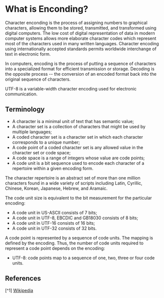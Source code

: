 # What is Enconding?

Character enconding is the process of assigning numbers to graphical characters, allowing them to be stored, transmitted, and transformed using digital computers. The low cost of digital representation of data in modern computer systems allows more elaborate character codes which represent most of the characters used in many written languages. Character encoding using internationally accepted standards permits worldwide interchange of text in electronic form.

In computers, encoding is the process of putting a sequence of characters into a specialized format for efficient transmission or storage. Decoding is the opposite process -- the conversion of an encoded format back into the original sequence of characters.

UTF-8 is a variable-width character encoding used for electronic communication.

## Terminology

- A character is a minimal unit of text that has semantic value;
- A character set is a collection of characters that might be used by multiple languages;
- A coded character set is a character set in which each character corresponds to a unique number;
- A code point of a coded character set is any allowed value in the character set or code space;
- A code space is a range of integers whose value are code points;
- A code unit is a bit sequence used to encode each character of a repertoire within a given encoding form.

The character repertoire is an abstract set of more than one million characters found in a wide variety of scripts including Latin, Cyrillic, Chinese, Korean, Japanese, Hebrew, and Aramaic.

The code unit size is equivalent to the bit measurement for the particular encoding:
- A code unit in US-ASCII consists of 7 bits;
- A code unit in UTF-8, EBCDIC and GB18030 consists of 8 bits;
- A code unit in UTF-16 consists of 16 bits;
- A code unit in UTF-32 consists of 32 bits.

A code point is represented by a sequence of code units. The mapping is defined by the encoding. Thus, the number of code units required to represent a code point depends on the encoding:
- UTF-8: code points map to a sequence of one, two, three or four code units.

## References
[^1] [Wikipedia](https://en.wikipedia.org/wiki/Character_encoding)